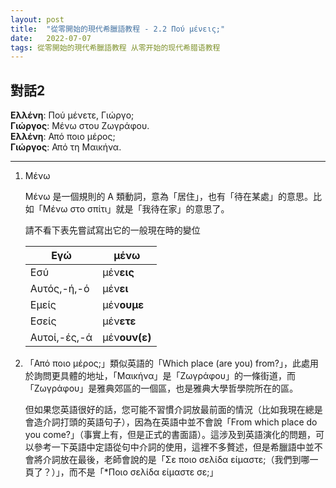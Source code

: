 ```yaml
---
layout: post
title:  "從零開始的現代希臘語教程 - 2.2 Πού μένεις;"
date:   2022-07-07 
tags: 從零開始的現代希臘語教程 从零开始的现代希腊语教程
---
```


## 對話2

**Ελλένη**: Πού μένετε, Γιώργο;  
**Γιώργος**: Μένω στου Ζωγράφου.  
**Ελλένη**: Από ποιο μέρος;  
**Γιώργος**: Από τη Μαικήνα.

---

1. Μένω

	Μένω 是一個規則的 A 類動詞，意為「居住」，也有「待在某處」的意思。比如「Μένω στο σπίτι」就是「我待在家」的意思了。
	
	請不看下表先嘗試寫出它的一般現在時的變位
	
	| Εγώ | μένω |
	| --- | --- |
	| Εσύ | μέν**εις** |
	| Αυτός,-ή,-ό | μέν**ει** |
	| Εμείς | μέν**ουμε** |
	| Εσείς | μέν**ετε** |
	| Αυτοί,-ές,-ά | μέν**ουν(ε)** |
	
2. 「Από ποιο μέρος;」類似英語的「Which place (are you) from?」，此處用於詢問更具體的地址，「Μαικήνα」是「Ζωγράφου」的一條街道，而「Ζωγράφου」是雅典郊區的一個區，也是雅典大學哲學院所在的區。

	但如果您英語很好的話，您可能不習慣介詞放最前面的情況（比如我現在總是會造介詞打頭的英語句子），因為在英語中並不會說「From which place do you come?」（事實上有，但是正式的書面語）。這涉及到英語演化的問題，可以參考一下英語中定語從句中介詞的使用，這裡不多贅述，但是希臘語中並不會將介詞放在最後，老師會說的是「Σε ποιο σελίδα είμαστε;（我們到哪一頁了？）」，而不是「*Ποιο σελίδα είμαστε σε;」